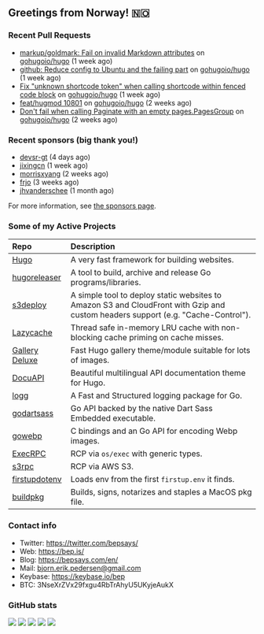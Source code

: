 ## Greetings from Norway! 🇳🇴

### Recent Pull Requests

- [markup/goldmark: Fail on invalid Markdown attributes](https://github.com/gohugoio/hugo/pull/10836) on [gohugoio/hugo](https://github.com/gohugoio/hugo) (1 week ago)
- [github: Reduce config to Ubuntu and the failing part](https://github.com/gohugoio/hugo/pull/10833) on [gohugoio/hugo](https://github.com/gohugoio/hugo) (1 week ago)
- [Fix &#34;unknown shortcode token&#34; when calling shortcode within fenced code block](https://github.com/gohugoio/hugo/pull/10822) on [gohugoio/hugo](https://github.com/gohugoio/hugo) (1 week ago)
- [feat/hugmod 10801](https://github.com/gohugoio/hugo/pull/10807) on [gohugoio/hugo](https://github.com/gohugoio/hugo) (2 weeks ago)
- [Don&#39;t fail when calling Paginate with an empty pages.PagesGroup](https://github.com/gohugoio/hugo/pull/10803) on [gohugoio/hugo](https://github.com/gohugoio/hugo) (2 weeks ago)

### Recent sponsors (big thank you!)

- [devsr-gt](https://github.com/devsr-gt) (4 days ago)
- [jixingcn](https://github.com/jixingcn) (1 week ago)
- [morrisxyang](https://github.com/morrisxyang) (2 weeks ago)
- [frjo](https://github.com/frjo) (3 weeks ago)
- [jhvanderschee](https://github.com/jhvanderschee) (1 month ago)

For more information, see [the sponsors page](https://github.com/sponsors/bep/).

### Some of my Active Projects

| Repo  | Description |
| :---------------------------------------- | :------------------------------------------- |
| [Hugo](https://github.com/gohugoio/hugo)|A very fast framework for building websites. |
| [hugoreleaser](https://github.com/gohugoio/hugoreleaser)| A tool to build, archive and release Go programs/libraries.  |
| [s3deploy](https://github.com/bep/s3deploy)| A simple tool to deploy static websites to Amazon S3 and CloudFront with Gzip and custom headers support (e.g. "Cache-Control").|
| [Lazycache](https://github.com/bep/lazycache)| Thread safe in-memory LRU cache with non-blocking cache priming on cache misses.  |
| [Gallery Deluxe](https://github.com/bep/gallerydeluxe)|Fast Hugo gallery theme/module suitable for lots of images.  |
| [DocuAPI](https://github.com/bep/docuapi)| Beautiful multilingual API documentation theme for Hugo.  |
| [logg](https://github.com/bep/logg)| A Fast and Structured logging package for Go.  |
| [godartsass](https://github.com/bep/godartsass)| Go API backed by the native Dart Sass Embedded executable. |
| [gowebp](https://github.com/bep/gowebp)|C bindings and an Go API for encoding Webp images. |
| [ExecRPC](https://github.com/bep/execrpc)|RCP via `os/exec` with generic types.  |
| [s3rpc](https://github.com/bep/s3rpc)|RCP via AWS S3.|
| [firstupdotenv](https://github.com/bep/firstupdotenv)|Loads env from the first `firstup.env` it finds. |
| [buildpkg](https://github.com/bep/buildpkg)| Builds, signs, notarizes and staples a MacOS pkg file. |

### Contact info
- Twitter: https://twitter.com/bepsays/
- Web: https://bep.is/
- Blog: https://bepsays.com/en/
- Mail: bjorn.erik.pedersen@gmail.com
- Keybase: https://keybase.io/bep
- BTC: 3NseXrZVx29fxgu4RbTrAhyU5UKyjeAukX


### GitHub stats

![](https://github-profile-summary-cards.vercel.app/api/cards/profile-details?username=bep&theme=github)
![](https://github-profile-summary-cards.vercel.app/api/cards/repos-per-language?username=bep&theme=github)
![](https://github-profile-summary-cards.vercel.app/api/cards/most-commit-language?username=bep&theme=github)
![](https://github-profile-summary-cards.vercel.app/api/cards/stats?username=bep&theme=github)
![](https://github-profile-summary-cards.vercel.app/api/cards/productive-time?username=bep&theme=github)
